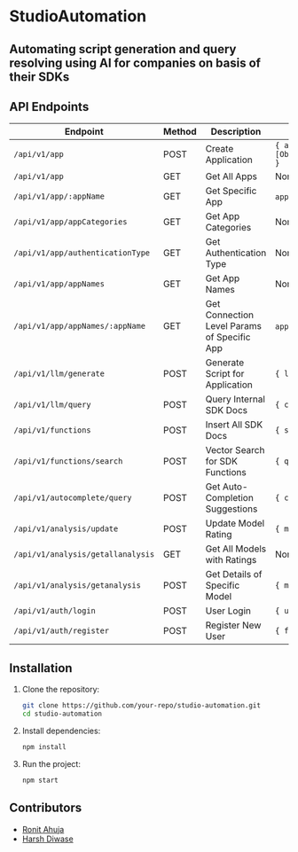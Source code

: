 # StudioAutomation

## Automating script generation and query resolving using AI for companies on basis of their SDKs

## API Endpoints

| Endpoint | Method | Description | Input Parameters | Protected |
|----------|--------|-------------|------------------|-----------|
| `/api/v1/app` | POST | Create Application | `{ appName: string, appCategory: string, authenticationType: string, appDescription: string, connectionLevelParamFields:[Object{paramName:string,paramType:Text/Boolean/Number,mandatory:Boolean,sensitive:Boolean,varialbleName:string,description:string}] }` | Yes |
| `/api/v1/app` | GET | Get All Apps | None | Yes |
| `/api/v1/app/:appName` | GET | Get Specific App | `appName: string` (as URL param) | Yes |
| `/api/v1/app/appCategories` | GET | Get App Categories | None | Yes |
| `/api/v1/app/authenticationType` | GET | Get Authentication Type | None | Yes |
| `/api/v1/app/appNames` | GET | Get App Names | None | No |
| `/api/v1/app/appNames/:appName` | GET | Get Connection Level Params of Specific App | `appName: string` (as URL param) | Yes |
| `/api/v1/llm/generate` | POST | Generate Script for Application | `{ link: string, query: string, model:string }` | Yes |
| `/api/v1/llm/query` | POST | Query Internal SDK Docs | `{ currentCode:string, applicationName:string, language:string,appActionName:string }` | Yes |
| `/api/v1/functions` | POST | Insert All SDK Docs | `{ sdkDocs: array }` | Yes |
| `/api/v1/functions/search` | POST | Vector Search for SDK Functions | `{ query: string }` | Yes |
| `/api/v1/autocomplete/query` | POST | Get Auto-Completion Suggestions | `{ currentCode:string,applicationName:string,language:string,appActionName:string}` | Yes |
| `/api/v1/analysis/update` | POST | Update Model Rating | `{ modelName: string, like:boolean}` | Yes |
| `/api/v1/analysis/getallanalysis` | GET | Get All Models with Ratings | None | No |
| `/api/v1/analysis/getanalysis` | POST | Get Details of Specific Model | `{ modelName: string }` | Yes|
| `/api/v1/auth/login` | POST | User Login | `{ username: string, password: string }` | No |
| `/api/v1/auth/register` | POST | Register New User | `{ firstName: string,lastName:string,email: string, password: string,confirmPassword :string}` | No |

## Installation

1. Clone the repository:
   ```sh
   git clone https://github.com/your-repo/studio-automation.git
   cd studio-automation
   ```

2. Install dependencies:
   ```sh
   npm install
   ```

3. Run the project:
   ```sh
   npm start
   ```

## Contributors

- [Ronit Ahuja](https://github.com/ronitahuja/)
- [Harsh Diwase](https://github.com/Harsh9307/)
